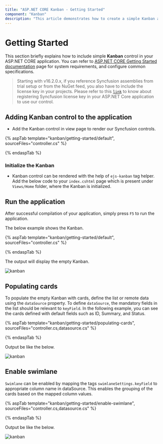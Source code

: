 ```yaml
---
title: "ASP.NET CORE Kanban - Getting Started"
component: "Kanban"
description: "This article demonstrates how to create a simple Kanban and configure its available features."
---
```


# Getting Started

This section briefly explains how to include simple **Kanban** control in your ASP.NET CORE application. You can refer to [ASP.NET CORE Getting Started documentation](../getting-started/) page for system requirements, and configure common specifications.

> Starting with v16.2.0.x, if you reference Syncfusion assemblies from trial setup or from the NuGet feed,
you also have to include the license key in your projects.
Please refer to this [`link`](https://help.syncfusion.com/common/essential-studio/licensing/license-key) to know about registering Syncfusion license key in your ASP.NET Core application to use our control.

## Adding Kanban control to the application

* Add the Kanban control in view page to render our Syncfusion controls.

{% aspTab template="kanban/getting-started/default", sourceFiles="controller.cs" %}

{% endaspTab %}

### Initialize the Kanban

* Kanban control can be rendered with the help of `ejs-kanban` tag helper. Add the below code to your `index.cshtml` page which is present under `Views/Home` folder, where the Kanban is initialized.

## Run the application

After successful compilation of your application, simply press `F5` to run the application.

The below example shows the Kanban.

{% aspTab template="kanban/getting-started/default", sourceFiles="controller.cs" %}

{% endaspTab %}

The output will display the empty Kanban.

![kanban](./images/default.PNG)

## Populating cards

To populate the empty Kanban with cards, define the list or remote data using the `dataSource` property. To define `dataSource`, the mandatory fields in the list should be relevant to `keyField`. In the following example, you can see the cards defined with default fields such as ID, Summary, and Status.

{% aspTab template="kanban/getting-started/populating-cards", sourceFiles="controller.cs,datasource.cs" %}

{% endaspTab %}

Output be like the below.

![kanban](./images/populating-cards.PNG)

## Enable swimlane

`Swimlane` can be enabled by mapping the tags `swimlaneSettings.keyField` to appropriate column name in dataSource. This enables the grouping of the cards based on the mapped column values.

{% aspTab template="kanban/getting-started/enable-swimlane", sourceFiles="controller.cs,datasource.cs" %}

{% endaspTab %}

Output be like the below.

![kanban](./images/enable-swimlane.PNG)
